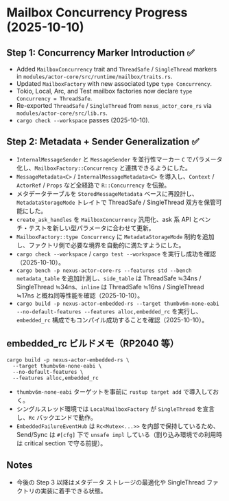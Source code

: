 # Mailbox Concurrency Progress (2025-10-10)

## Step 1: Concurrency Marker Introduction ✅
- Added `MailboxConcurrency` trait and `ThreadSafe` / `SingleThread` markers in `modules/actor-core/src/runtime/mailbox/traits.rs`.
- Updated `MailboxFactory` with new associated type `type Concurrency`.
- Tokio, Local, Arc, and Test mailbox factories now declare `type Concurrency = ThreadSafe`.
- Re-exported `ThreadSafe` / `SingleThread` from `nexus_actor_core_rs` via `modules/actor-core/src/lib.rs`.
- `cargo check --workspace` passes (2025-10-10).

## Step 2: Metadata + Sender Generalization ✅
- `InternalMessageSender` と `MessageSender` を並行性マーカー `C` でパラメータ化し、`MailboxFactory::Concurrency` と連携できるようにした。
- `MessageMetadata<C>` / `InternalMessageMetadata<C>` を導入し、`Context` / `ActorRef` / `Props` など全経路で `R::Concurrency` を伝搬。
- メタデータテーブルを `StoredMessageMetadata` ベースに再設計し、`MetadataStorageMode` トレイトで ThreadSafe / SingleThread 双方を保管可能にした。
- `create_ask_handles` を `MailboxConcurrency` 汎用化、ask 系 API とベンチ・テストを新しい型パラメータに合わせて更新。
- `MailboxFactory::type Concurrency` に `MetadataStorageMode` 制約を追加し、ファクトリ側で必要な境界を自動的に満たすようにした。
- `cargo check --workspace` / `cargo test --workspace` を実行し成功を確認（2025-10-10）。
- `cargo bench -p nexus-actor-core-rs --features std --bench metadata_table` を追加計測し、`side_table` は ThreadSafe ≒34ns / SingleThread ≒34ns、`inline` は ThreadSafe ≒16ns / SingleThread ≒17ns と概ね同等性能を確認（2025-10-10）。
- `cargo build -p nexus-actor-embedded-rs --target thumbv6m-none-eabi --no-default-features --features alloc,embedded_rc` を実行し、`embedded_rc` 構成でもコンパイル成功することを確認（2025-10-10）。

## embedded_rc ビルドメモ（RP2040 等）

```
cargo build -p nexus-actor-embedded-rs \
  --target thumbv6m-none-eabi \
  --no-default-features \
  --features alloc,embedded_rc
```

- `thumbv6m-none-eabi` ターゲットを事前に `rustup target add` で導入しておく。
- シングルスレッド環境では `LocalMailboxFactory` が `SingleThread` を宣言し、`Rc` バックエンドで動作。
- `EmbeddedFailureEventHub` は `Rc<Mutex<...>>` を内部で保持しているため、Send/Sync は `#[cfg]` 下で `unsafe impl` している（割り込み環境での利用時は critical section で守る前提）。

## Notes
- 今後の Step 3 以降はメタデータ ストレージの最適化や SingleThread ファクトリの実装に着手できる状態。

